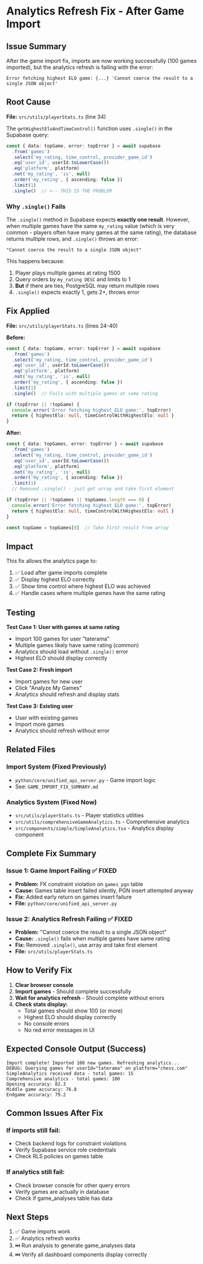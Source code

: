 # Analytics Refresh Fix - After Game Import

## Issue Summary

After the game import fix, imports are now working successfully (100 games imported), but the analytics refresh is failing with the error:
```
Error fetching highest ELO game: {...} 'Cannot coerce the result to a single JSON object'
```

## Root Cause

**File:** `src/utils/playerStats.ts` (line 34)

The `getHighestEloAndTimeControl()` function uses `.single()` in the Supabase query:

```typescript
const { data: topGame, error: topError } = await supabase
  .from('games')
  .select('my_rating, time_control, provider_game_id')
  .eq('user_id', userId.toLowerCase())
  .eq('platform', platform)
  .not('my_rating', 'is', null)
  .order('my_rating', { ascending: false })
  .limit(1)
  .single()  // <-- THIS IS THE PROBLEM
```

### Why `.single()` Fails

The `.single()` method in Supabase expects **exactly one result**. However, when multiple games have the same `my_rating` value (which is very common - players often have many games at the same rating), the database returns multiple rows, and `.single()` throws an error:

```
"Cannot coerce the result to a single JSON object"
```

This happens because:
1. Player plays multiple games at rating 1500
2. Query orders by `my_rating DESC` and limits to 1
3. **But** if there are ties, PostgreSQL may return multiple rows
4. `.single()` expects exactly 1, gets 2+, throws error

## Fix Applied

**File:** `src/utils/playerStats.ts` (lines 24-40)

**Before:**
```typescript
const { data: topGame, error: topError } = await supabase
  .from('games')
  .select('my_rating, time_control, provider_game_id')
  .eq('user_id', userId.toLowerCase())
  .eq('platform', platform)
  .not('my_rating', 'is', null)
  .order('my_rating', { ascending: false })
  .limit(1)
  .single()  // Fails with multiple games at same rating

if (topError || !topGame) {
  console.error('Error fetching highest ELO game:', topError)
  return { highestElo: null, timeControlWithHighestElo: null }
}
```

**After:**
```typescript
const { data: topGames, error: topError } = await supabase
  .from('games')
  .select('my_rating, time_control, provider_game_id')
  .eq('user_id', userId.toLowerCase())
  .eq('platform', platform)
  .not('my_rating', 'is', null)
  .order('my_rating', { ascending: false })
  .limit(1)
  // Removed .single() - just get array and take first element

if (topError || !topGames || topGames.length === 0) {
  console.error('Error fetching highest ELO game:', topError)
  return { highestElo: null, timeControlWithHighestElo: null }
}

const topGame = topGames[0]  // Take first result from array
```

## Impact

This fix allows the analytics page to:
1. ✅ Load after game imports complete
2. ✅ Display highest ELO correctly
3. ✅ Show time control where highest ELO was achieved
4. ✅ Handle cases where multiple games have the same rating

## Testing

**Test Case 1: User with games at same rating**
- Import 100 games for user "taterama"
- Multiple games likely have same rating (common)
- Analytics should load without `.single()` error
- Highest ELO should display correctly

**Test Case 2: Fresh import**
- Import games for new user
- Click "Analyze My Games"
- Analytics should refresh and display stats

**Test Case 3: Existing user**
- User with existing games
- Import more games
- Analytics should refresh without error

## Related Files

### Import System (Fixed Previously)
- `python/core/unified_api_server.py` - Game import logic
- See: `GAME_IMPORT_FIX_SUMMARY.md`

### Analytics System (Fixed Now)
- `src/utils/playerStats.ts` - Player statistics utilities
- `src/utils/comprehensiveGameAnalytics.ts` - Comprehensive analytics
- `src/components/simple/SimpleAnalytics.tsx` - Analytics display component

## Complete Fix Summary

### Issue 1: Game Import Failing ✅ FIXED
- **Problem:** FK constraint violation on `games_pgn` table
- **Cause:** Games table insert failed silently, PGN insert attempted anyway
- **Fix:** Added early return on games insert failure
- **File:** `python/core/unified_api_server.py`

### Issue 2: Analytics Refresh Failing ✅ FIXED
- **Problem:** "Cannot coerce the result to a single JSON object"
- **Cause:** `.single()` fails when multiple games have same rating
- **Fix:** Removed `.single()`, use array and take first element
- **File:** `src/utils/playerStats.ts`

## How to Verify Fix

1. **Clear browser console**
2. **Import games** - Should complete successfully
3. **Wait for analytics refresh** - Should complete without errors
4. **Check stats display:**
   - Total games should show 100 (or more)
   - Highest ELO should display correctly
   - No console errors
   - No red error messages in UI

## Expected Console Output (Success)

```
Import complete! Imported 100 new games. Refreshing analytics...
DEBUG: Querying games for userId="taterama" on platform="chess.com"
SimpleAnalytics received data - total games: 15
Comprehensive analytics - total games: 100
Opening accuracy: 82.3
Middle game accuracy: 76.8
Endgame accuracy: 79.2
```

## Common Issues After Fix

### If imports still fail:
- Check backend logs for constraint violations
- Verify Supabase service role credentials
- Check RLS policies on games table

### If analytics still fail:
- Check browser console for other query errors
- Verify games are actually in database
- Check if game_analyses table has data

## Next Steps

1. ✅ Game imports work
2. ✅ Analytics refresh works
3. ⏭️ Run analysis to generate game_analyses data
4. ⏭️ Verify all dashboard components display correctly

